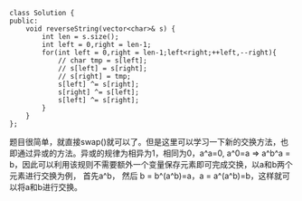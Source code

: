 ```
class Solution {
public:
    void reverseString(vector<char>& s) {
        int len = s.size();
        int left = 0,right = len-1;
        for(int left = 0,right = len-1;left<right;++left,--right){
            // char tmp = s[left];
            // s[left] = s[right];
            // s[right] = tmp;
            s[left] ^= s[right];
            s[right] ^= s[left];
            s[left] ^= s[right];
        }
    }
};
```

题目很简单，就直接swap()就可以了。但是这里可以学习一下新的交换方法，也即通过异或的方法。异或的规律为相异为1，相同为0，a^a=0, a^0=a => a^b^a = b，因此可以利用该规则不需要额外一个变量保存元素即可完成交换，以a和b两个元素进行交换为例， 首先a^b， 然后 b = b^(a^b)=a，a = a^(a^b)=b，这样就可以将a和b进行交换。
